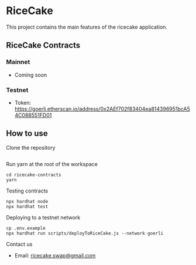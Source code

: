 # RiceCake

This project contains the main features of the ricecake application.

## RiceCake Contracts

### Mainnet

- Coming soon

### Testnet

- Token: https://goerli.etherscan.io/address/0x2AEf702f83404ea814396951bcA54C088551FD01

## How to use

Clone the repository

```shell

```

Run yarn at the root of the workspace

```shell
cd ricecake-contracts
yarn
```

Testing contracts

```shell
npx hardhat node
npx hardhat test
```

Deploying to a testnet network

```shell
cp .env.example
npx hardhat run scripts/deployToRiceCake.js --network goerli
```

Contact us

- Email: ricecake.swap@gmail.com
